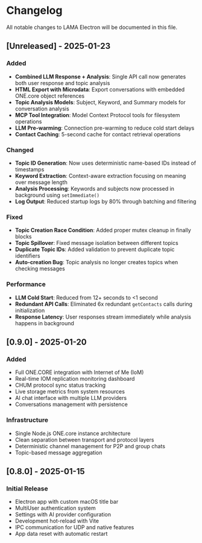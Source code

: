 # Changelog

All notable changes to LAMA Electron will be documented in this file.

## [Unreleased] - 2025-01-23

### Added
- **Combined LLM Response + Analysis**: Single API call now generates both user response and topic analysis
- **HTML Export with Microdata**: Export conversations with embedded ONE.core object references
- **Topic Analysis Models**: Subject, Keyword, and Summary models for conversation analysis
- **MCP Tool Integration**: Model Context Protocol tools for filesystem operations
- **LLM Pre-warming**: Connection pre-warming to reduce cold start delays
- **Contact Caching**: 5-second cache for contact retrieval operations

### Changed
- **Topic ID Generation**: Now uses deterministic name-based IDs instead of timestamps
- **Keyword Extraction**: Context-aware extraction focusing on meaning over message length
- **Analysis Processing**: Keywords and subjects now processed in background using `setImmediate()`
- **Log Output**: Reduced startup logs by 80% through batching and filtering

### Fixed
- **Topic Creation Race Condition**: Added proper mutex cleanup in finally blocks
- **Topic Spillover**: Fixed message isolation between different topics
- **Duplicate Topic IDs**: Added validation to prevent duplicate topic identifiers
- **Auto-creation Bug**: Topic analysis no longer creates topics when checking messages

### Performance
- **LLM Cold Start**: Reduced from 12+ seconds to <1 second
- **Redundant API Calls**: Eliminated 6x redundant `getContacts` calls during initialization
- **Response Latency**: User responses stream immediately while analysis happens in background

## [0.9.0] - 2025-01-20

### Added
- Full ONE.CORE integration with Internet of Me (IoM)
- Real-time IOM replication monitoring dashboard
- CHUM protocol sync status tracking
- Live storage metrics from system resources
- AI chat interface with multiple LLM providers
- Conversations management with persistence

### Infrastructure
- Single Node.js ONE.core instance architecture
- Clean separation between transport and protocol layers
- Deterministic channel management for P2P and group chats
- Topic-based message aggregation

## [0.8.0] - 2025-01-15

### Initial Release
- Electron app with custom macOS title bar
- MultiUser authentication system
- Settings with AI provider configuration
- Development hot-reload with Vite
- IPC communication for UDP and native features
- App data reset with automatic restart